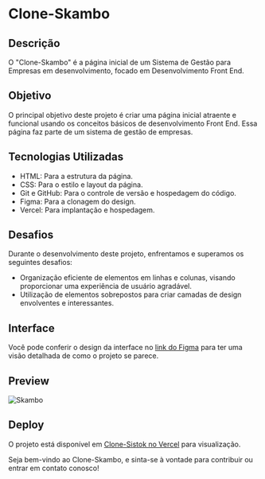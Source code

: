 # Clone-Skambo

## Descrição

O "Clone-Skambo" é a página inicial de um Sistema de Gestão para Empresas em desenvolvimento, focado em Desenvolvimento Front End.

## Objetivo

O principal objetivo deste projeto é criar uma página inicial atraente e funcional usando os conceitos básicos de desenvolvimento Front End. Essa página faz parte de um sistema de gestão de empresas.

## Tecnologias Utilizadas

- HTML: Para a estrutura da página.
- CSS: Para o estilo e layout da página.
- Git e GitHub: Para o controle de versão e hospedagem do código.
- Figma: Para a clonagem do design.
- Vercel: Para implantação e hospedagem.

## Desafios

Durante o desenvolvimento deste projeto, enfrentamos e superamos os seguintes desafios:

- Organização eficiente de elementos em linhas e colunas, visando proporcionar uma experiência de usuário agradável.
- Utilização de elementos sobrepostos para criar camadas de design envolventes e interessantes.

## Interface

Você pode conferir o design da interface no [link do Figma](https://clone-skambo.vercel.app/) para ter uma visão detalhada de como o projeto se parece.

## Preview

![Skambo]()


## Deploy

O projeto está disponível em [Clone-Sistok no Vercel](https://clone-skambo.vercel.app/) para visualização.

Seja bem-vindo ao Clone-Skambo, e sinta-se à vontade para contribuir ou entrar em contato conosco!
